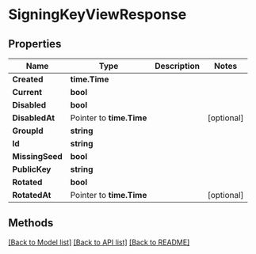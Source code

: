 # SigningKeyViewResponse

## Properties

Name | Type | Description | Notes
------------ | ------------- | ------------- | -------------
**Created** | **time.Time** |  | 
**Current** | **bool** |  | 
**Disabled** | **bool** |  | 
**DisabledAt** | Pointer to **time.Time** |  | [optional] 
**GroupId** | **string** |  | 
**Id** | **string** |  | 
**MissingSeed** | **bool** |  | 
**PublicKey** | **string** |  | 
**Rotated** | **bool** |  | 
**RotatedAt** | Pointer to **time.Time** |  | [optional] 

## Methods


[[Back to Model list]](../README.md#documentation-for-models) [[Back to API list]](../README.md#documentation-for-api-endpoints) [[Back to README]](../README.md)


